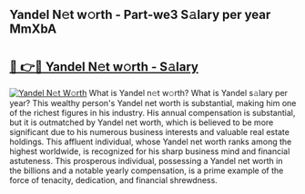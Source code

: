 ## Yandel N𝚎t w𝚘rth - Part-we3 S𝚊lary per year MmXbA

# <h2><a href="http://gc37zw1.nevu.top/?p=Yandel">🔗 👉🔴 Yandel N𝚎t w𝚘rth - S𝚊lary</a></h2>

[![Yandel N𝚎t W𝚘rth](https://i.imgur.com/Oavwk0R.jpeg)](http://gc37zw1.nevu.top/?p=Yandel)
What is Yandel n𝚎t w𝚘rth? What is Yandel s𝚊lary per year?
This wealthy person's Yandel net worth is substantial, making him one of the richest figures in his industry. His annual compensation is substantial, but it is outmatched by Yandel net worth, which is believed to be more significant due to his numerous business interests and valuable real estate holdings. This affluent individual, whose Yandel net worth ranks among the highest worldwide, is recognized for his sharp business mind and financial astuteness. This prosperous individual, possessing a Yandel net worth in the billions and a notable yearly compensation, is a prime example of the force of tenacity, dedication, and financial shrewdness.
